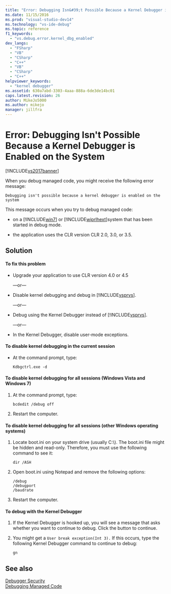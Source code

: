 ```yaml
---
title: "Error: Debugging Isn&#39;t Possible Because a Kernel Debugger is Enabled on the System | Microsoft Docs"
ms.date: 11/15/2016
ms.prod: "visual-studio-dev14"
ms.technology: "vs-ide-debug"
ms.topic: reference
f1_keywords: 
  - "vs.debug.error.kernel_dbg_enabled"
dev_langs: 
  - "FSharp"
  - "VB"
  - "CSharp"
  - "C++"
  - "VB"
  - "CSharp"
  - "C++"
helpviewer_keywords: 
  - "kernel debugger"
ms.assetid: 630a7abd-3303-4aaa-888a-6de3de14bc01
caps.latest.revision: 26
author: MikeJo5000
ms.author: mikejo
manager: jillfra
---
```

# Error: Debugging Isn&#39;t Possible Because a Kernel Debugger is Enabled on the System
[!INCLUDE[vs2017banner](../includes/vs2017banner.md)]

When you debug managed code, you might receive the following error message:  
  
```  
Debugging isn't possible because a kernel debugger is enabled on the system  
```  
  
 This message occurs when you try to debug managed code:  
  
- on a [!INCLUDE[win7](../includes/win7-md.md)] or [!INCLUDE[wiprlhext](../includes/wiprlhext-md.md)]system that has been started in debug mode.  
  
- the application uses the CLR version CLR 2.0, 3.0, or 3.5.  
  
## Solution  
  
#### To fix this problem  
  
- Upgrade your application to use CLR version 4.0 or 4.5  
  
     —or—  
  
- Disable kernel debugging and debug in [!INCLUDE[vsprvs](../includes/vsprvs-md.md)].  
  
     —or—  
  
- Debug using the Kernel Debugger instead of [!INCLUDE[vsprvs](../includes/vsprvs-md.md)].  
  
     —or—  
  
- In the Kernel Debugger, disable user-mode exceptions.  
  
#### To disable kernel debugging in the current session  
  
- At the command prompt, type:  
  
    ```  
    Kdbgctrl.exe -d  
    ```  
  
#### To disable kernel debugging for all sessions (Windows Vista and Windows 7)  
  
1. At the command prompt, type:  
  
    ```  
    bcdedit /debug off   
    ```  
  
2. Restart the computer.  
  
#### To disable kernel debugging for all sessions (other Windows operating systems)  
  
1. Locate boot.ini on your system drive (usually C:\\). The boot.ini file might be hidden and read-only. Therefore, you must use the following command to see it:  
  
    ```  
    dir /ASH  
    ```  
  
2. Open boot.ini using Notepad and remove the following options:  
  
    ```  
    /debug  
    /debugport  
    /baudrate  
    ```  
  
3. Restart the computer.  
  
#### To debug with the Kernel Debugger  
  
1. If the Kernel Debugger is hooked up, you will see a message that asks whether you want to continue to debug. Click the button to continue.  
  
2. You might get a `User break exception(Int 3).` If this occurs, type the following Kernel Debugger command to continue to debug:  
  
     `gn`  
  
## See also  
 [Debugger Security](../debugger/debugger-security.md)   
 [Debugging Managed Code](../debugger/debugging-managed-code.md)
